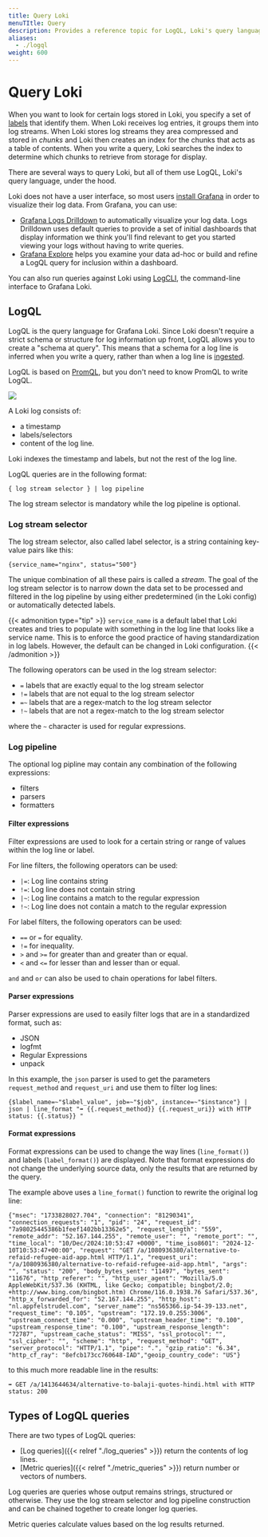 ```yaml
---
title: Query Loki
menuTItle: Query
description: Provides a reference topic for LogQL, Loki's query language for logs.
aliases:
  - ./logql
weight: 600
---
```


# Query Loki

When you want to look for certain logs stored in Loki, you specify a set of [labels](https://grafana.com/docs/loki/<LOKI_VERSION>/get-started/labels) that identify them. When Loki receives log entries, it groups them into log streams.  When Loki stores log streams they area compressed and stored in *chunks* and Loki then creates an index for the chunks that acts as a table of contents. When you write a query, Loki searches the index to determine which chunks to retrieve from storage for display.

There are several ways to query Loki, but all of them use LogQL, Loki's query language, under the hood.

Loki does not have a user interface, so most users [install Grafana](https://grafana.com/docs/grafana/latest/setup-grafana/) in order to visualize their log data. From Grafana, you can use:
- [Grafana Logs Drilldown](https://grafana.com/docs/grafana-cloud/visualizations/simplified-exploration/logs/) to automatically visualize your log data. Logs Drilldown uses default queries to provide a set of initial dashboards that display information we think you'll find relevant to get you started viewing your logs without having to write queries.
- [Grafana Explore](https://grafana.com/docs/grafana/latest/explore/) helps you examine your data ad-hoc or build and refine a LogQL query for inclusion within a dashboard.

You can also run queries against Loki using [LogCLI](https://grafana.com/docs/loki/<LOKI_VERSION>/query/logcli/), the command-line interface to Grafana Loki.

## LogQL

LogQL is the query language for Grafana Loki. Since Loki doesn't require a strict schema or structure for log information up front, LogQL allows you to create a "schema at query". This means that a schema for a log line is inferred when you write a query, rather than when a log line is [ingested](https://grafana.com/docs/loki/<LOKI_VERSION>/send-data/).

LogQL is based on [PromQL](https://prometheus.io/docs/prometheus/latest/querying/basics/), but you don't need to know PromQL to write LogQL.

![](https://grafana.com/media/docs/loki/loki-log-format.png)

A Loki log consists of:
- a timestamp
- labels/selectors
- content of the log line.

Loki indexes the timestamp and labels, but not the rest of the log line. 

LogQL queries are in the following format:

```
{ log stream selector } | log pipeline
```

The log stream selector is mandatory while the log pipeline is optional.

### Log stream selector 

The log stream selector, also called label selector, is a string containing key-value pairs like this:

```
{service_name="nginx", status="500"}
```

The unique combination of all these pairs is called a *stream*. The goal of the log stream selector is to narrow down the data set to be processed and filtered in the log pipeline by using either predetermined (in the Loki config) or automatically detected labels.

{{< admonition type="tip" >}}
`service_name` is a default label that Loki creates and tries to populate with something in the log line that looks like a service name. This is to enforce the good practice of having standardization in log labels. However, the default can be changed in Loki configuration.
{{< /admonition >}}

The following operators can be used in the log stream selector:

- `=` labels that are exactly equal to the log stream selector
- `!=` labels that are not equal to the log stream selector
- `=~` labels that are a regex-match to the log stream selector
- `!~` labels that are not a regex-match to the log stream selector

where the `~` character is used for regular expressions.

### Log pipeline

The optional log pipline may contain any combination of the following expressions:
- filters
- parsers
- formatters

#### Filter expressions

Filter expressions are used to look for a certain string or range of values within the log line or label.

For line filters, the following operators can be used:
- `|=`: Log line contains string
- `!=`: Log line does not contain string
- `|~`: Log line contains a match to the regular expression
- `!~`: Log line does not contain a match to the regular expression

For label filters, the following operators can be used:
- `==` or `=` for equality.
- `!=` for inequality.
- `>` and `>=` for greater than and greater than or equal.
- `<` and `<=` for lesser than and lesser than or equal.

`and` and `or` can also be used to chain operations for label filters.

#### Parser expressions

Parser expressions are used to easily filter logs that are in a standardized format, such as:
- JSON
- logfmt
- Regular Expressions
- unpack

In this example, the `json` parser is used to get the parameters `request_method` and `request_uri` and use them to filter log lines:

```
{$label_name=~"$label_value", job=~"$job", instance=~"$instance"} | json | line_format "➡️ {{.request_method}} {{.request_uri}} with HTTP status: {{.status}} "
```

#### Format expressions

Format expressions can be used to change the way lines (`line_format()`) and labels (`label_format()`) are displayed. Note that format expressions do not change the underlying source data, only the results that are returned by the query.

The example above uses a `line_format()` function to rewrite the original log line:

```
{"msec": "1733828027.704", "connection": "81290341", "connection_requests": "1", "pid": "24", "request_id": "7a98025445386b1feef1402bb13362e5", "request_length": "559", "remote_addr": "52.167.144.255", "remote_user": "", "remote_port": "", "time_local": "10/Dec/2024:10:53:47 +0000", "time_iso8601": "2024-12-10T10:53:47+00:00", "request": "GET /a/1080936380/alternative-to-refaid-refugee-aid-app.html HTTP/1.1", "request_uri": "/a/1080936380/alternative-to-refaid-refugee-aid-app.html", "args": "", "status": "200", "body_bytes_sent": "11497", "bytes_sent": "11676", "http_referer": "", "http_user_agent": "Mozilla/5.0 AppleWebKit/537.36 (KHTML, like Gecko; compatible; bingbot/2.0; +http://www.bing.com/bingbot.htm) Chrome/116.0.1938.76 Safari/537.36", "http_x_forwarded_for": "52.167.144.255", "http_host": "nl.appfelstrudel.com", "server_name": "ns565366.ip-54-39-133.net", "request_time": "0.105", "upstream": "172.19.0.255:3006", "upstream_connect_time": "0.000", "upstream_header_time": "0.100", "upstream_response_time": "0.100", "upstream_response_length": "72787", "upstream_cache_status": "MISS", "ssl_protocol": "", "ssl_cipher": "", "scheme": "http", "request_method": "GET", "server_protocol": "HTTP/1.1", "pipe": ".", "gzip_ratio": "6.34", "http_cf_ray": "8efcb173cc760648-IAD","geoip_country_code": "US"}
```

to this much more readable line in the results:

```
➡️ GET /a/1413644634/alternative-to-balaji-quotes-hindi.html with HTTP status: 200 
```

## Types of LogQL queries

There are two types of LogQL queries:

- [Log queries]({{< relref "./log_queries" >}}) return the contents of log lines.
- [Metric queries]({{< relref "./metric_queries" >}}) return number or vectors of numbers.

Log queries are queries whose output remains strings, structured or otherwise. They use the log stream selector and log pipeline construction and can be chained together to create longer log queries.

Metric queries calculate values based on the log results returned.